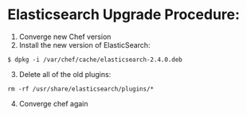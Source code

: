# Elasticsearch Upgrade Procedure:

1. Converge new Chef version
2. Install the new version of ElasticSearch:
```
$ dpkg -i /var/chef/cache/elasticsearch-2.4.0.deb
```
3. Delete all of the old plugins:
```
rm -rf /usr/share/elasticsearch/plugins/*
```
4. Converge chef again
